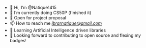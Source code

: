 - 👋 Hi, I’m @Natique1415
- 🌱 I’m currently doing CS50P (finished it)
- 💞️ Open for project proposal 
- 📫 How to reach me *ibrarnatique@gmail.com*
- 🤖 Learning Artificial Intelligence driven libraries
- 📖 Looking forward to contributing to open source and flexing my badges!

<!---
Natique1415/Natique1415 is a ✨ particular ✨ repository because its `README.md` (this file) appears on your GitHub profile.
You can click the Preview link to take a look at your changes.
--->
